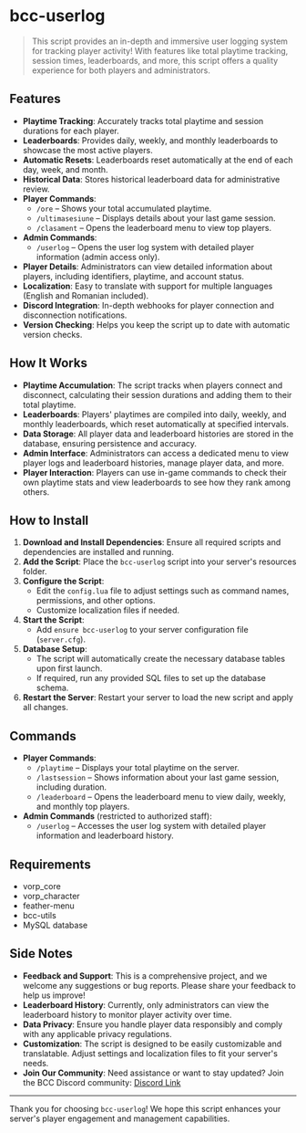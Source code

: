 # bcc-userlog

> This script provides an in-depth and immersive user logging system for tracking player activity! With features like total playtime tracking, session times, leaderboards, and more, this script offers a quality experience for both players and administrators.

## Features

- **Playtime Tracking**: Accurately tracks total playtime and session durations for each player.
- **Leaderboards**: Provides daily, weekly, and monthly leaderboards to showcase the most active players.
- **Automatic Resets**: Leaderboards reset automatically at the end of each day, week, and month.
- **Historical Data**: Stores historical leaderboard data for administrative review.
- **Player Commands**:
  - `/ore` – Shows your total accumulated playtime.
  - `/ultimasesiune` – Displays details about your last game session.
  - `/clasament` – Opens the leaderboard menu to view top players.
- **Admin Commands**:
  - `/userlog` – Opens the user log system with detailed player information (admin access only).
- **Player Details**: Administrators can view detailed information about players, including identifiers, playtime, and account status.
- **Localization**: Easy to translate with support for multiple languages (English and Romanian included).
- **Discord Integration**: In-depth webhooks for player connection and disconnection notifications.
- **Version Checking**: Helps you keep the script up to date with automatic version checks.

## How It Works

- **Playtime Accumulation**: The script tracks when players connect and disconnect, calculating their session durations and adding them to their total playtime.
- **Leaderboards**: Players' playtimes are compiled into daily, weekly, and monthly leaderboards, which reset automatically at specified intervals.
- **Data Storage**: All player data and leaderboard histories are stored in the database, ensuring persistence and accuracy.
- **Admin Interface**: Administrators can access a dedicated menu to view player logs and leaderboard histories, manage player data, and more.
- **Player Interaction**: Players can use in-game commands to check their own playtime stats and view leaderboards to see how they rank among others.

## How to Install

1. **Download and Install Dependencies**: Ensure all required scripts and dependencies are installed and running.
2. **Add the Script**: Place the `bcc-userlog` script into your server's resources folder.
3. **Configure the Script**:
   - Edit the `config.lua` file to adjust settings such as command names, permissions, and other options.
   - Customize localization files if needed.
4. **Start the Script**:
   - Add `ensure bcc-userlog` to your server configuration file (`server.cfg`).
5. **Database Setup**:
   - The script will automatically create the necessary database tables upon first launch.
   - If required, run any provided SQL files to set up the database schema.
6. **Restart the Server**: Restart your server to load the new script and apply all changes.

## Commands

- **Player Commands**:
  - `/playtime` – Displays your total playtime on the server.
  - `/lastsession` – Shows information about your last game session, including duration.
  - `/leaderboard` – Opens the leaderboard menu to view daily, weekly, and monthly top players.
- **Admin Commands** (restricted to authorized staff):
  - `/userlog` – Accesses the user log system with detailed player information and leaderboard history.

## Requirements

- vorp_core
- vorp_character
- feather-menu
- bcc-utils
- MySQL database

## Side Notes

- **Feedback and Support**: This is a comprehensive project, and we welcome any suggestions or bug reports. Please share your feedback to help us improve!
- **Leaderboard History**: Currently, only administrators can view the leaderboard history to monitor player activity over time.
- **Data Privacy**: Ensure you handle player data responsibly and comply with any applicable privacy regulations.
- **Customization**: The script is designed to be easily customizable and translatable. Adjust settings and localization files to fit your server's needs.
- **Join Our Community**: Need assistance or want to stay updated? Join the BCC Discord community: [Discord Link](https://discord.gg/VrZEEpBgZJ)

---

Thank you for choosing `bcc-userlog`! We hope this script enhances your server's player engagement and management capabilities.
